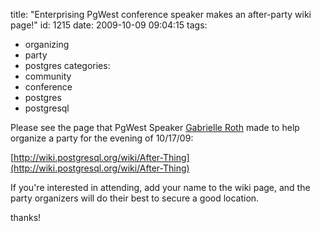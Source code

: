 title: "Enterprising PgWest conference speaker makes an after-party wiki page!"
id: 1215
date: 2009-10-09 09:04:15
tags: 
- organizing
- party
- postgres
categories: 
- community
- conference
- postgres
- postgresql

Please see the page that PgWest Speaker [Gabrielle Roth](http://baconandtech.com) made to help organize a party for the evening of 10/17/09:

[http://wiki.postgresql.org/wiki/After-Thing](http://wiki.postgresql.org/wiki/After-Thing)

If you're interested in attending, add your name to the wiki page, and the party organizers will do their best to secure a good location.

thanks!
